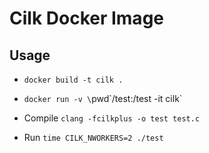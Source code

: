 # Cilk Docker Image

## Usage

* `docker build -t cilk .`

* `docker run -v \`pwd\`/test:/test -it cilk`

* Compile `clang -fcilkplus -o test test.c`

* Run `time CILK_NWORKERS=2 ./test`
